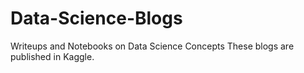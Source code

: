 # Data-Science-Blogs
Writeups and Notebooks on Data Science Concepts
These blogs are published in Kaggle.


